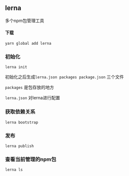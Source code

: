 ## lerna

多个npm包管理工具

#### 下载

`yarn global add lerna`

### 初始化

`lerna init`

初始化之后生成`lerna.json packages package.json` 三个文件

`packages`  是包存放的地方

`lerna.json` 对lerna进行配置

### 获取依赖关系

`lerna bootstrap`

### 发布

`lerna publish`

### 查看当前管理的npm包

`lerna ls`

